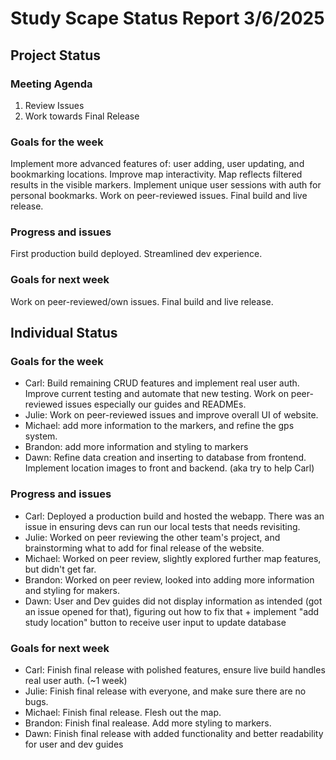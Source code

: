 # Study Scape Status Report 3/6/2025

## Project Status

### Meeting Agenda
1. Review Issues
2. Work towards Final Release

### Goals for the week
Implement more advanced features of: user adding, user updating, and bookmarking locations. Improve map interactivity. Map reflects filtered results in the visible markers. Implement unique user sessions with auth for personal bookmarks. Work on peer-reviewed issues. Final build and live release.

### Progress and issues
First production build deployed. Streamlined dev experience.

### Goals for next week
Work on peer-reviewed/own issues. Final build and live release.

## Individual Status

### Goals for the week
- Carl: Build remaining CRUD features and implement real user auth. Improve current testing and automate that new testing. Work on peer-reviewed issues especially our guides and READMEs.
- Julie: Work on peer-reviewed issues and improve overall UI of website.
- Michael: add more information to the markers, and refine the gps system. 
- Brandon: add more information and styling to markers
- Dawn: Refine data creation and inserting to database from frontend. Implement location images to front and backend. (aka try to help Carl)


### Progress and issues
- Carl: Deployed a production build and hosted the webapp. There was an issue in ensuring devs can run our local tests that needs revisiting.
- Julie: Worked on peer reviewing the other team's project, and brainstorming what to add for final release of the website.
- Michael: Worked on peer review, slightly explored further map features, but didn't get far. 
- Brandon: Worked on peer review, looked into adding more information and styling for makers.
- Dawn: User and Dev guides did not display information as intended (got an issue opened for that), figuring out how to fix that + implement "add study location" button to receive user input to update database


### Goals for next week
- Carl: Finish final release with polished features, ensure live build handles real user auth. (~1 week)
- Julie: Finish final release with everyone, and make sure there are no bugs.
- Michael: Finish final release. Flesh out the map. 
- Brandon: Finish final realease. Add more styling to markers.
- Dawn: Finish final release with added functionality and better readability for user and dev guides